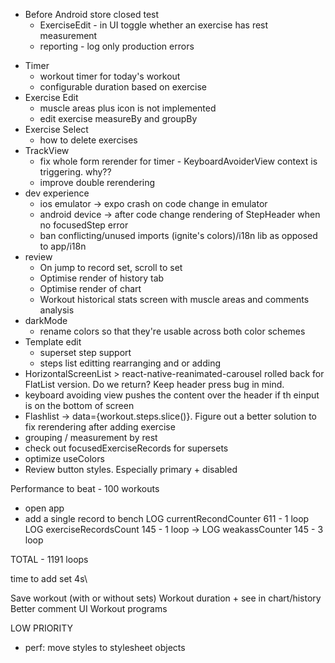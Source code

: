 - Before Android store closed test
  - ExerciseEdit - in UI toggle whether an exercise has rest measurement
  - reporting - log only production errors

* Timer
  - workout timer for today's workout
  - configurable duration based on exercise
* Exercise Edit
  - muscle areas plus icon is not implemented
  - edit exercise measureBy and groupBy
* Exercise Select
  - how to delete exercises
* TrackView
  - fix whole form rerender for timer - KeyboardAvoiderView context is triggering. why??
  - improve double rerendering
* dev experience
  - ios emulator -> expo crash on code change in emulator
  - android device -> after code change rendering of StepHeader when no focusedStep error
  - ban conflicting/unused imports (ignite's colors)/i18n lib as opposed to app/i18n
* review
  - On jump to record set, scroll to set
  - Optimise render of history tab
  - Optimise render of chart
  - Workout historical stats screen with muscle areas and comments analysis
* darkMode
  - rename colors so that they're usable across both color schemes
* Template edit
  - superset step support
  - steps list editting rearranging and or adding
* HorizontalScreenList > react-native-reanimated-carousel rolled back for FlatList version. Do we return? Keep header press bug in mind.
* keyboard avoiding view pushes the content over the header if th einput is on the bottom of screen
* Flashlist -> data={workout.steps.slice()}. Figure out a better solution to fix rerendering after adding exercise
* grouping / measurement by rest
* check out focusedExerciseRecords for supersets
* optimize useColors
* Review button styles. Especially primary + disabled

Performance to beat -
100 workouts

- open app
- add a single record to bench
  LOG currentRecondCounter 611 - 1 loop
  LOG exerciseRecordsCount 145 - 1 loop
  -> LOG weakassCounter 145 - 3 loop

TOTAL - 1191 loops

time to add set 4s\

Save workout (with or without sets)
Workout duration + see in chart/history
Better comment UI
Workout programs

LOW PRIORITY

- perf: move styles to stylesheet objects
